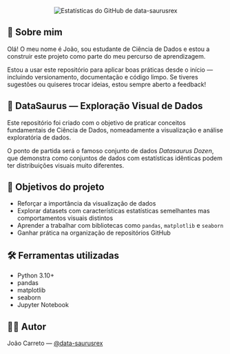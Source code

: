 <p align="center">
  <img src="https://github-readme-stats.vercel.app/api?username=data-saurusrex&show_icons=true&theme=transparent" alt="Estatísticas do GitHub de data-saurusrex"/>
</p>




          
## 👤 Sobre mim
Olá! O meu nome é João, sou estudante de Ciência de Dados e estou a construir este projeto como parte do meu percurso de aprendizagem.


Estou a usar este repositório para aplicar boas práticas desde o início — incluindo versionamento, documentação e código limpo. Se tiveres sugestões ou quiseres trocar ideias, estou sempre aberto a feedback!

## 🦖 DataSaurus — Exploração Visual de Dados

Este repositório foi criado com o objetivo de praticar conceitos fundamentais de Ciência de Dados, nomeadamente a visualização e análise exploratória de dados.

O ponto de partida será o famoso conjunto de dados *Datasaurus Dozen*, que demonstra como conjuntos de dados com estatísticas idênticas podem ter distribuições visuais muito diferentes.

## 🎯 Objetivos do projeto
- Reforçar a importância da visualização de dados
- Explorar datasets com características estatísticas semelhantes mas comportamentos visuais distintos
- Aprender a trabalhar com bibliotecas como `pandas`, `matplotlib` e `seaborn`
- Ganhar prática na organização de repositórios GitHub

## 🛠️ Ferramentas utilizadas
- Python 3.10+
- pandas
- matplotlib
- seaborn
- Jupyter Notebook

## 🧑‍💻 Autor
João Carreto — [@data-saurusrex](https://github.com/data-saurusrex)




